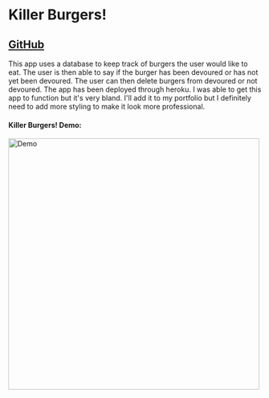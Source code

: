 # Killer Burgers!
## [GitHub](https://github.com/dylandewey/burger.git)
This app uses a database to keep track of burgers the user would like to eat.  The user is then able to say if the burger has been devoured or has not yet been devoured.  The user can then delete burgers from devoured or not devoured.  The app has been deployed through heroku.
I was able to get this app to function but it's very bland.  I'll add it to my portfolio but I definitely need to add more styling to make it look more professional.  
#### Killer Burgers! Demo:
<img alt="Demo" src="../assets/img/killerburgers.gif" width="500">
